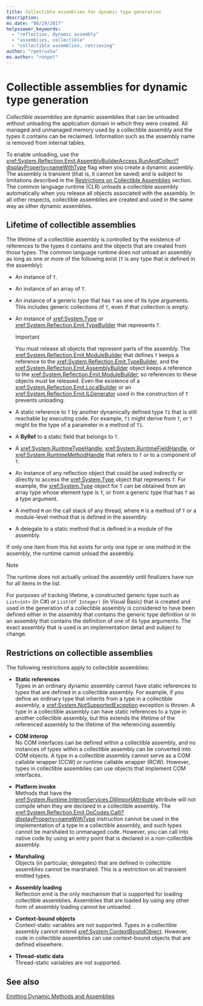 ```yaml
---
title: Collectible assemblies for dynamic type generation
description: 
ms.date: "08/29/2017"
helpviewer_keywords: 
  - "reflection, dynamic assembly"
  - "assemblies, collectible"
  - "collectible assemblies, retrieving"
author: "rpetrusha"
ms.author: "ronpet"
---
```

# Collectible assemblies for dynamic type generation

*Collectible assemblies* are dynamic assemblies that can be unloaded without unloading the application domain in which they were created. All managed and unmanaged memory used by a collectible assembly and the types it contains can be reclaimed. Information such as the assembly name is removed from internal tables.

To enable unloading, use the <xref:System.Reflection.Emit.AssemblyBuilderAccess.RunAndCollect?displayProperty=nameWithType> flag when you create a dynamic assembly. The assembly is transient (that is, it cannot be saved) and is subject to limitations described in the [Restrictions on Collectible Assemblies](#restrictions-on-collectible-assemblies) section. The common language runtime (CLR) unloads a collectible assembly automatically when you release all objects associated with the assembly. In all other respects, collectible assemblies are created and used in the same way as other dynamic assemblies.

## Lifetime of collectible assemblies

The lifetime of a collectible assembly is controlled by the existence of references to the types it contains and the objects that are created from those types. The common language runtime does not unload an assembly as long as one or more of the following exist (`T` is any type that is defined in the assembly): 

- An instance of `T`.

- An instance of an array of `T`.
 
- An instance of a generic type that has `T` as one of its type arguments. This includes generic collections of `T`, even if that collection is empty.

- An instance of <xref:System.Type> or <xref:System.Reflection.Emit.TypeBuilder> that represents `T`. 

  > [!IMPORTANT]
  > You must release all objects that represent parts of the assembly. The <xref:System.Reflection.Emit.ModuleBuilder> that defines `T` keeps a reference to the <xref:System.Reflection.Emit.TypeBuilder>, and the <xref:System.Reflection.Emit.AssemblyBuilder> object keeps a reference to the <xref:System.Reflection.Emit.ModuleBuilder>, so references to these objects must be released. Even the existence of a <xref:System.Reflection.Emit.LocalBuilder> or an <xref:System.Reflection.Emit.ILGenerator> used in the construction of `T` prevents unloading.

- A static reference to `T` by another dynamically defined type `T1` that is still reachable by executing code. For example, `T1` might derive from `T`, or `T` might be the type of a parameter in a method of `T1`.
 
- A **ByRef** to a static field that belongs to `T`.

- A <xref:System.RuntimeTypeHandle>, <xref:System.RuntimeFieldHandle>, or <xref:System.RuntimeMethodHandle> that refers to `T` or to a component of `T`.

- An instance of any reflection object that could be used indirectly or directly to access the <xref:System.Type> object that represents `T`. For example, the <xref:System.Type> object for `T` can be obtained from an array type whose element type is `T`, or from a generic type that has `T` as a type argument. 

- A method `M` on the call stack of any thread, where `M` is a method of `T` or a module-level method that is defined in the assembly.

- A delegate to a static method that is defined in a module of the assembly.

If only one item from this list exists for only one type or one method in the assembly, the runtime cannot unload the assembly.

> [!NOTE]
> The runtime does not actually unload the assembly until finalizers have run for all items in the list.

For purposes of tracking lifetime, a constructed generic type such as `List<int>` (in C#) or `List(Of Integer)` (in Visual Basic) that is created and used in the generation of a collectible assembly is considered to have been defined either in the assembly that contains the generic type definition or in an assembly that contains the definition of one of its type arguments. The exact assembly that is used is an implementation detail and subject to change.
 
## Restrictions on collectible assemblies

The following restrictions apply to collectible assemblies: 

- **Static references**   
  Types in an ordinary dynamic assembly cannot have static references to types that are defined in a collectible assembly. For example, if you define an ordinary type that inherits from a type in a collectible assembly, a <xref:System.NotSupportedException> exception is thrown. A type in a collectible assembly can have static references to a type in another collectible assembly, but this extends the lifetime of the referenced assembly to the lifetime of the referencing assembly.

- **COM interop**   
   No COM interfaces can be defined within a collectible assembly, and no instances of types within a collectible assembly can be converted into COM objects. A type in a collectible assembly cannot serve as a COM callable wrapper (CCW) or runtime callable wrapper (RCW). However, types in collectible assemblies can use objects that implement COM interfaces.

- **Platform invoke**   
   Methods that have the <xref:System.Runtime.InteropServices.DllImportAttribute> attribute will not compile when they are declared in a collectible assembly. The <xref:System.Reflection.Emit.OpCodes.Calli?displayProperty=nameWithType> instruction cannot be used in the implementation of a type in a collectible assembly, and such types cannot be marshaled to unmanaged code. However, you can call into native code by using an entry point that is declared in a non-collectible assembly.
 
- **Marshaling**   
   Objects (in particular, delegates) that are defined in collectible assemblies cannot be marshaled. This is a restriction on all transient emitted types.

- **Assembly loading**   
   Reflection emit is the only mechanism that is supported for loading collectible assemblies. Assemblies that are loaded by using any other form of assembly loading cannot be unloaded.
 
- **Context-bound objects**    
   Context-static variables are not supported. Types in a collectible assembly cannot extend <xref:System.ContextBoundObject>. However, code in collectible assemblies can use context-bound objects that are defined elsewhere.

- **Thread-static data**       
   Thread-static variables are not supported.

## See also

[Emitting Dynamic Methods and Assemblies](emitting-dynamic-methods-and-assemblies.md)
